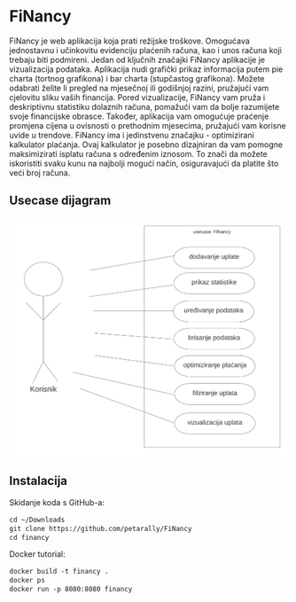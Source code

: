 # FiNancy
FiNancy je web aplikacija koja prati režijske troškove.
Omogućava jednostavnu i učinkovitu evidenciju plaćenih računa, kao i unos računa koji trebaju biti podmireni.
Jedan od ključnih značajki FiNancy aplikacije je vizualizacija podataka. Aplikacija nudi grafički prikaz informacija putem pie charta (tortnog grafikona) i bar charta (stupčastog grafikona). Možete odabrati želite li pregled na mjesečnoj ili godišnjoj razini, pružajući vam cjelovitu sliku vaših financija.
Pored vizualizacije, FiNancy vam pruža i deskriptivnu statistiku dolaznih računa, pomažući vam da bolje razumijete svoje financijske obrasce. Također, aplikacija vam omogućuje praćenje promjena cijena u ovisnosti o prethodnim mjesecima, pružajući vam korisne uvide u trendove.
FiNancy ima i jedinstvenu značajku - optimizirani kalkulator plaćanja. Ovaj kalkulator je posebno dizajniran da vam pomogne maksimizirati isplatu računa s određenim iznosom. To znači da možete iskoristiti svaku kunu na najbolji mogući način, osiguravajući da platite što veći broj računa.


## Usecase dijagram

![alt text](https://github.com/petarally/FiNancy/blob/main/FiNancy_usecase.png)


## Instalacija

Skidanje koda s GitHub-a:

    cd ~/Downloads
    git clone https://github.com/petarally/FiNancy
    cd financy

Docker tutorial:

    docker build -t financy .
    docker ps
    docker run -p 8080:8080 financy
